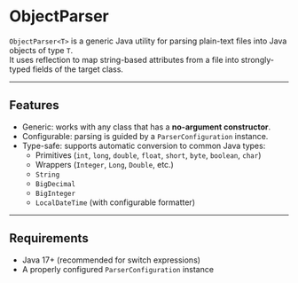 # ObjectParser

`ObjectParser<T>` is a generic Java utility for parsing plain-text files into Java objects of type `T`.  
It uses reflection to map string-based attributes from a file into strongly-typed fields of the target class.

---

## Features

- Generic: works with any class that has a **no-argument constructor**.  
- Configurable: parsing is guided by a `ParserConfiguration` instance.  
- Type-safe: supports automatic conversion to common Java types:
  - Primitives (`int`, `long`, `double`, `float`, `short`, `byte`, `boolean`, `char`)
  - Wrappers (`Integer`, `Long`, `Double`, etc.)
  - `String`
  - `BigDecimal`
  - `BigInteger`
  - `LocalDateTime` (with configurable formatter)

---

## Requirements

- Java 17+ (recommended for switch expressions)  
- A properly configured `ParserConfiguration` instance  
